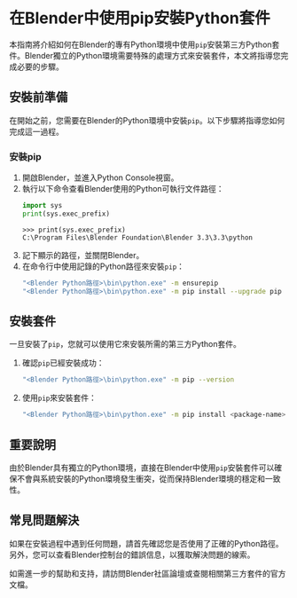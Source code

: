# 在Blender中使用pip安裝Python套件

本指南將介紹如何在Blender的專有Python環境中使用`pip`安裝第三方Python套件。Blender獨立的Python環境需要特殊的處理方式來安裝套件，本文將指導您完成必要的步驟。

## 安裝前準備

在開始之前，您需要在Blender的Python環境中安裝`pip`。以下步驟將指導您如何完成這一過程。

### 安裝pip

1. 開啟Blender，並進入Python Console視窗。
2. 執行以下命令查看Blender使用的Python可執行文件路徑：
    ```python
    import sys
    print(sys.exec_prefix)
    ```
    ```
    >>> print(sys.exec_prefix)
    C:\Program Files\Blender Foundation\Blender 3.3\3.3\python
    ```
3. 記下顯示的路徑，並關閉Blender。
4. 在命令行中使用記錄的Python路徑來安裝`pip`：
    ```bash
    "<Blender Python路徑>\bin\python.exe" -m ensurepip
    "<Blender Python路徑>\bin\python.exe" -m pip install --upgrade pip
    ```

## 安裝套件

一旦安裝了`pip`，您就可以使用它來安裝所需的第三方Python套件。

1. 確認`pip`已經安裝成功：
    ```bash
    "<Blender Python路徑>\bin\python.exe" -m pip --version
    ```
2. 使用`pip`來安裝套件：
    ```bash
    "<Blender Python路徑>\bin\python.exe" -m pip install <package-name>
    ```

## 重要說明

由於Blender具有獨立的Python環境，直接在Blender中使用`pip`安裝套件可以確保不會與系統安裝的Python環境發生衝突，從而保持Blender環境的穩定和一致性。

## 常見問題解決

如果在安裝過程中遇到任何問題，請首先確認您是否使用了正確的Python路徑。另外，您可以查看Blender控制台的錯誤信息，以獲取解決問題的線索。

如需進一步的幫助和支持，請訪問Blender社區論壇或查閱相關第三方套件的官方文檔。
